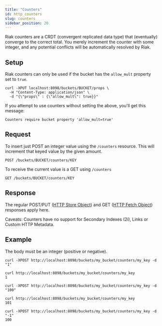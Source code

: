 ```yaml
---
title: "Counters"
id: http_counters
slug: counters
sidebar_position: 20
---
```


Riak counters are a CRDT (convergent replicated data type) that (eventually)
converge to the correct total. You merely increment the counter with some
integer, and any potential conflicts will be automatically resolved by Riak.

## Setup

Riak counters can only be used if the bucket has the `allow_mult` property
set to `true`.

    curl -XPUT localhost:8098/buckets/BUCKET/props \
      -H "Content-Type: application/json" \
      -d "{\"props\" : {\"allow_mult\": true}}"

If you attempt to use counters without setting the above, you'll get this
message:

    Counters require bucket property 'allow_mult=true'

## Request

To insert just POST an integer value using the `/counters` resource. This will
increment that keyed value by the given amount.

    POST /buckets/BUCKET/counters/KEY

To receive the current value is a GET using `/counters`

    GET /buckets/BUCKET/counters/KEY

## Response

The regular POST/PUT ([HTTP Store Object](../../../developing/api/http/store-object.md)) and GET ([HTTP Fetch Object](../../../developing/api/http/fetch-object.md)) responses apply here.

Caveats: Counters have no support for Secondary Indexes (2i), Links or Custom HTTP Metadata.

## Example

The body must be an integer (positive or negative).

    curl -XPOST http://localhost:8098/buckets/my_bucket/counters/my_key -d "1"

    curl http://localhost:8098/buckets/my_bucket/counters/my_key
    1

    curl -XPOST http://localhost:8098/buckets/my_bucket/counters/my_key -d "100"

    curl http://localhost:8098/buckets/my_bucket/counters/my_key
    101

    curl -XPOST http://localhost:8098/buckets/my_bucket/counters/my_key -d "-1"
    100
